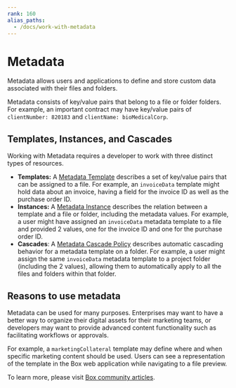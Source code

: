 ```yaml
---
rank: 160
alias_paths:
  - /docs/work-with-metadata
---
```


# Metadata

Metadata allows users and applications to define and store custom data
associated with their files and folders.

Metadata consists of key/value pairs that belong to a file or folder folders.
For example, an important contract may have key/value pairs of
`clientNumber: 820183` and `clientName: bioMedicalCorp`.

## Templates, Instances, and Cascades

Working with Metadata requires a developer to work with three
distinct types of resources.

* **Templates:**  A [Metadata Template][template] describes a set of key/value
  pairs that can be assigned to a file. For example, an `invoiceData` template
  might hold data about an invoice, having a field for the invoice ID as well as
  the purchase order ID.
* **Instances:** A [Metadata Instance][instance] describes the relation between
  a template and a file or folder, including the metadata values. For example, a
  user might have assigned an `invoiceData` metadata template to a file and
  provided 2 values, one for the invoice ID and one for the purchase order ID.
* **Cascades**: A [Metadata Cascade Policy][cascade] describes automatic
  cascading behavior for a metadata template on a folder. For example, a user
  might assign the same `invoiceData` metadata template to a project folder
  (including the 2 values), allowing them to automatically apply to all the
  files and folders within that folder.

## Reasons to use metadata

Metadata can be used for many purposes. Enterprises may want to have a better
way to organize their digital assets for their marketing teams, or developers may
want to provide advanced content functionality such as facilitating workflows or
approvals.

For example, a `marketingCollateral` template may define where and when specific
marketing content should be used. Users can see a representation of the
template in the Box web application while navigating to a file preview.

To learn more, please visit [Box community articles][community].

[community]: https://community.box.com/t5/Organizing-and-Tracking-Content/Using-Metadata/ta-p/30765
[template]: g://metadata/templates
[instance]: g://metadata/instances
[cascade]: g://metadata/cascades

